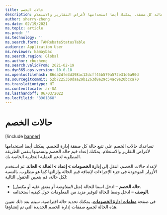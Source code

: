```yaml
---
title: حالات الخصم
description: يصف هذا المقال كيفية إعداد حالات الخصومات. تساعدك حالات الخصم في تعقب حاله كل صفقة. يمكنك أيضا استخدامها لأغراض التقارير والاستعلام.
author: sherry-zheng
ms.date: 02/19/2021
ms.topic: article
ms.prod: ''
ms.technology: ''
ms.search.form: TAMRebateStatusTable
audience: Application User
ms.reviewer: kamaybac
ms.search.region: Global
ms.author: chuzheng
ms.search.validFrom: 2021-02-19
ms.dyn365.ops.version: 10.0.18
ms.openlocfilehash: 86da2dfe3d398ac12dcff45b579a572e31d6a90d
ms.sourcegitcommit: 52b7225350daa29b1263d8e29c54ac9e20bcca70
ms.translationtype: HT
ms.contentlocale: ar-SA
ms.lasthandoff: 06/03/2022
ms.locfileid: "8901868"
---
```

# <a name="rebate-statuses"></a>حالات الخصم

[!include [banner](../includes/banner.md)]

تساعدك حالات الخصم على تتبع حالة كل صفقة إدارة للخصم. يمكنك أيضا استخدامها لأغراض التقارير والاستعلام. يمكنك إعداد قيم حاله الخصم وتسميتها بنفس الطريقة المطلوبة لدعم العملية التجارية الخاصة بك. 

لإعداد حالات الخصم، انتقل إلى **إدارة الخصومات \> إعداد \> الحالة \> الحالة**. ثم استخدم الأزرار الموجودة في جزء الإجراءات لإضافة قيم الحالة وإزالتها كما هو مطلوب. بالنسبة لكل حالة، قم بتعيين الحقول التالية:

- **حاله الخصم** – ادخل اسما للحالة (مثل *المفاوضة* أو *متفق عليه* أو *مكتمل*).
- **الوصف** – ادخل وصفا للحالة لتوفير مزيد من المعلومات حول كيفيه استخدامه.

في صفحة [**معلمات إدارة الخصومات**](rebate-management-parameters.md)، يمكنك تحديد حالة افتراضية. سيتم بعد ذلك تعيين هذه الحالة لجميع صفقات إدارة الخصم الجديدة التي تم إنشاؤها.
